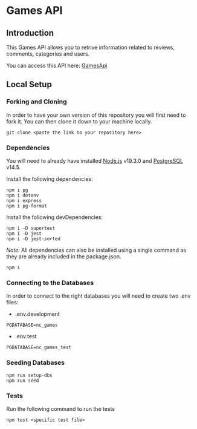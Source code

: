 # Games API

## Introduction

This Games API allows you to retrive information related to reviews, comments, categories and users.

You can access this API here: [GamesApi](https://games-oizc.onrender.com/)

## Local Setup

### Forking and Cloning


In order to have your own version of this repository you will first need to fork it. You can then clone it down to your machine locally.

```
git clone <paste the link to your repository here>
```

### Dependencies

You will need to already have installed [Node.js](https://nodejs.org/en/download/) v19.3.0 and [PostgreSQL](https://www.postgresql.org/download/) v14.5.

Install the following dependencies:
```
npm i pg
npm i dotenv
npm i express
npm i pg-format
```
Install the following devDependencies:
```
npm i -D supertest
npm i -D jest
npm i -D jest-sorted
```
*Note*: All dependencies can also be installed using a single command as they are already included in the package.json.
```
npm i
```

### Connecting to the Databases

In order to connect to the right databases you will need to create two .env files:

* .env.development 
```
PGDATABASE=nc_games
```
* .env.test
```
PGDATABASE=nc_games_test
```
### Seeding Databases
```
npm run setup-dbs
npm run seed
```
### Tests

Run the following command to run the tests
```
npm test <specific test file>
```
